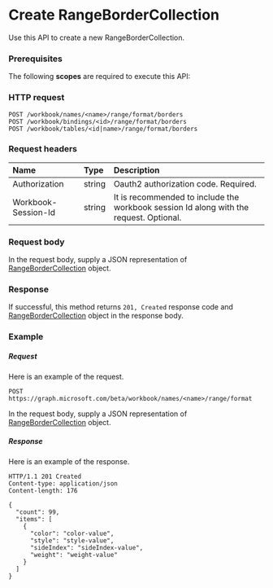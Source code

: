 # Create RangeBorderCollection

Use this API to create a new RangeBorderCollection.
### Prerequisites
The following **scopes** are required to execute this API: 
### HTTP request
<!-- { "blockType": "ignored" } -->
```http
POST /workbook/names/<name>/range/format/borders
POST /workbook/bindings/<id>/range/format/borders
POST /workbook/tables/<id|name>/range/format/borders

```
### Request headers
| Name       | Type | Description|
|:---------------|:--------|:----------|
| Authorization  |string | Oauth2 authorization code. Required.| 
| Workbook-Session-Id  |string |It is recommended to include the workbook session Id along with the request. Optional.|

### Request body
In the request body, supply a JSON representation of [RangeBorderCollection](../resources/rangebordercollection.md) object.


### Response
If successful, this method returns `201, Created` response code and [RangeBorderCollection](../resources/rangebordercollection.md) object in the response body.

### Example
##### Request
Here is an example of the request.
<!-- {
  "blockType": "request",
  "name": "create_rangebordercollection_from_rangeformat"
}-->
```http
POST https://graph.microsoft.com/beta/workbook/names/<name>/range/format
```
In the request body, supply a JSON representation of [RangeBorderCollection](../resources/rangebordercollection.md) object.
##### Response
Here is an example of the response.
<!-- {
  "blockType": "response",
  "truncated": false,
  "@odata.type": "microsoft.graph.rangebordercollection"
} -->
```http
HTTP/1.1 201 Created
Content-type: application/json
Content-length: 176

{
  "count": 99,
  "items": [
    {
      "color": "color-value",
      "style": "style-value",
      "sideIndex": "sideIndex-value",
      "weight": "weight-value"
    }
  ]
}
```

<!-- uuid: 8fcb5dbc-d5aa-4681-8e31-b001d5168d79
2015-10-25 14:57:30 UTC -->
<!-- {
  "type": "#page.annotation",
  "description": "Create RangeBorderCollection",
  "keywords": "",
  "section": "documentation",
  "tocPath": ""
}-->
